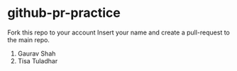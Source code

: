 # github-pr-practice
Fork this repo to your account
Insert your name and create a pull-request to the main repo.

1. Gaurav Shah
2. Tisa Tuladhar

